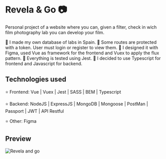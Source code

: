 # Revela & Go 📷

Personal project of a website where you can, given a filter, check in wich film photography lab you can develop your film. 

🔹 I made my own database of labs in Spain. 
🔹 Some routes are protected with a token. User must login or register to view them.
🔹 I designed it with Figma, used Vue as framework for the frontend and Vuex to apply the flux pattern.
🔹 Everything is tested using Jest.
🔹 I decided to use Typescript for frontend and Javascript for backend.

## Technologies used

⭐ Frontend: Vue | Vuex | Jest | SASS | BEM | Typescript

⭐ Backend: NodeJS | ExpressJS | MongoDB | Mongoose | PostMan | Passport | JWT | API Restful

⭐ Other: Figma

## Preview

<img src="https://i.ibb.co/LPnL9Pn/revelaandgogifcompressed.gif" alt="Revela and go" />
